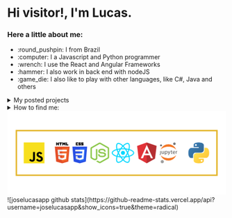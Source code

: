 <h1>Hi visitor!, I'm Lucas.</h1>

<h3>Here a little about me:</h3>
<ul>
  <li> :round_pushpin: I from Brazil</li>
  <li> :computer: I a Javascript and Python programmer</li>
  <li> :wrench: I use the React and Angular Frameworks</li>
  <li> :hammer: I also work in back end with nodeJS</li>
  <li> :game_die: I also like to play with other languages, like C#, Java and others</li>
</ul>

<details>
  <summary>My posted projects</summary>

   [Tic Tac Toe](https://joselucasapp.github.io/Tic-tac-toe-game/)<br>
   [Currency prices against the BRL](https://brl-currency-converter.vercel.app/)
</details>

<details>
  <summary>How to find me: </summary>

  [Instagram](https://www.instagram.com/jlucasgf/?hl=pt-br) -
  [CodePen](https://codepen.io/joselucasapp) -
  [LinkedIn](https://www.linkedin.com/in/jos%C3%A9-lucas-freitas-8ba524150/) -
  [Repl.it](https://repl.it/@JoseLucasapp)
</details>

<img src='languages.png'>
![joselucasapp github stats](https://github-readme-stats.vercel.app/api?username=joselucasapp&show_icons=true&theme=radical)
<!--
**JoseLucasapp/JoseLucasapp** is a ✨ _special_ ✨ repository because its `README.md` (this file) appears on your GitHub profile.

Here are some ideas to get you started:

- 🔭 I’m currently working on ...
- 🌱 I’m currently learning ...
- 👯 I’m looking to collaborate on ...
- 🤔 I’m looking for help with ...
- 💬 Ask me about ...
- 📫 How to reach me: ...
- 😄 Pronouns: ...
- ⚡ Fun fact: ...
-->
